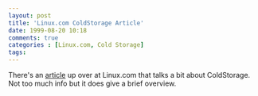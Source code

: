 ```yaml
---
layout: post
title: 'Linux.com ColdStorage Article'
date: 1999-08-20 10:18
comments: true
categories : [Linux.com, Cold Storage]
tags:
---
```

There's an <a href="http://linux.omnipotent.net/article.php?article_id=3649">article</a> up over at Linux.com that talks a bit about ColdStorage. Not too much info but it does give a brief overview.

